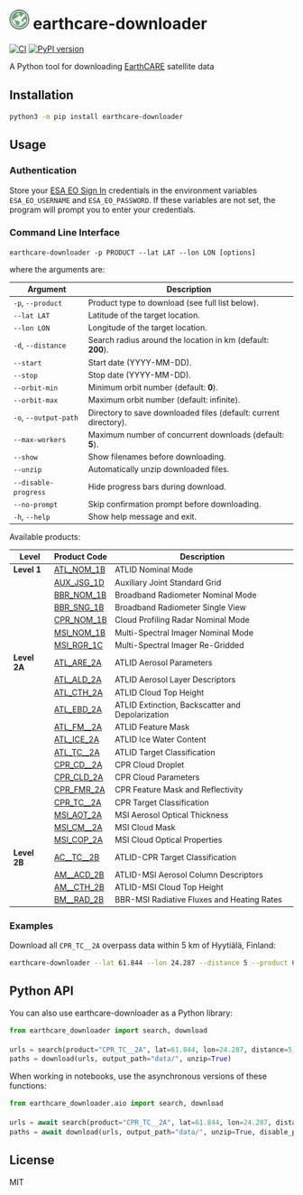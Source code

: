 # <img src="logo.png" width="35px"> earthcare-downloader

[![CI](https://github.com/actris-cloudnet/earthcare-downloader/actions/workflows/test.yml/badge.svg)](https://github.com/actris-cloudnet/earthcare-downloader/actions/workflows/test.yml)
[![PyPI version](https://badge.fury.io/py/earthcare-downloader.svg)](https://badge.fury.io/py/earthcare-downloader)

A Python tool for downloading [EarthCARE](https://earth.esa.int/eogateway/missions/earthcare) satellite data

## Installation

```bash
python3 -m pip install earthcare-downloader
```

## Usage

### Authentication

Store your [ESA EO Sign In](https://eoiam-idp.eo.esa.int/) credentials in the environment variables `ESA_EO_USERNAME` and `ESA_EO_PASSWORD`.
If these variables are not set, the program will prompt you to enter your credentials.

### Command Line Interface

```
earthcare-downloader -p PRODUCT --lat LAT --lon LON [options]
```

where the arguments are:

| Argument              | Description                                                      |
| --------------------- | ---------------------------------------------------------------- |
| `-p`, `--product`     | Product type to download (see full list below).                  |
| `--lat LAT`           | Latitude of the target location.                                 |
| `--lon LON`           | Longitude of the target location.                                |
| `-d`, `--distance`    | Search radius around the location in km (default: **200**).      |
| `--start`             | Start date (YYYY-MM-DD).                                         |
| `--stop`              | Stop date (YYYY-MM-DD).                                          |
| `--orbit-min`         | Minimum orbit number (default: **0**).                           |
| `--orbit-max`         | Maximum orbit number (default: infinite).                        |
| `-o`, `--output-path` | Directory to save downloaded files (default: current directory). |
| `--max-workers`       | Maximum number of concurrent downloads (default: **5**).         |
| `--show`              | Show filenames before downloading.                               |
| `--unzip`             | Automatically unzip downloaded files.                            |
| `--disable-progress`  | Hide progress bars during download.                              |
| `--no-prompt`         | Skip confirmation prompt before downloading.                     |
| `-h`, `--help`        | Show help message and exit.                                      |

Available products:

| Level        | Product Code                                                                   | Description                                      |
| ------------ | ------------------------------------------------------------------------------ | ------------------------------------------------ |
| **Level 1**  | [ATL_NOM_1B](https://earthcarehandbook.earth.esa.int/catalogue/atl_nom_1b)     | ATLID Nominal Mode                               |
|              | [AUX_JSG_1D](https://earthcarehandbook.earth.esa.int/catalogue/aux_jsg_1d)     | Auxiliary Joint Standard Grid                    |
|              | [BBR_NOM_1B](https://earthcarehandbook.earth.esa.int/catalogue/bbr_nom_1b)     | Broadband Radiometer Nominal Mode                |
|              | [BBR_SNG_1B](https://earthcarehandbook.earth.esa.int/catalogue/bbr_sng_1b)     | Broadband Radiometer Single View                 |
|              | [CPR_NOM_1B](https://earthcarehandbook.earth.esa.int/catalogue/cpr_nom_1b)     | Cloud Profiling Radar Nominal Mode               |
|              | [MSI_NOM_1B](https://earthcarehandbook.earth.esa.int/catalogue/msi_nom_1b)     | Multi-Spectral Imager Nominal Mode               |
|              | [MSI_RGR_1C](https://earthcarehandbook.earth.esa.int/catalogue/msi_rgr_1c)     | Multi-Spectral Imager Re-Gridded                 |
| **Level 2A** | [ATL_ARE_2A](https://earthcarehandbook.earth.esa.int/catalogue/atl_aer_2a)     | ATLID Aerosol Parameters                         |
|              | [ATL_ALD_2A](https://earthcarehandbook.earth.esa.int/catalogue/atl_ald_2a)     | ATLID Aerosol Layer Descriptors                  |
|              | [ATL_CTH_2A](https://earthcarehandbook.earth.esa.int/catalogue/am__cth_2b)     | ATLID Cloud Top Height                           |
|              | [ATL_EBD_2A](https://earthcarehandbook.earth.esa.int/catalogue/atl_ebd_2a)     | ATLID Extinction, Backscatter and Depolarization |
|              | [ATL_FM\_\_2A](https://earthcarehandbook.earth.esa.int/catalogue/atl_fm__2a)   | ATLID Feature Mask                               |
|              | [ATL_ICE_2A](https://earthcarehandbook.earth.esa.int/catalogue/atl_ice_2a)     | ATLID Ice Water Content                          |
|              | [ATL_TC\_\_2A](https://earthcarehandbook.earth.esa.int/catalogue/ac__tc__2b)   | ATLID Target Classification                      |
|              | [CPR_CD\_\_2A](https://earthcarehandbook.earth.esa.int/catalogue/cpr_cd__2a)   | CPR Cloud Droplet                                |
|              | [CPR_CLD_2A](https://earthcarehandbook.earth.esa.int/catalogue/cpr_cld_2a)     | CPR Cloud Parameters                             |
|              | [CPR_FMR_2A](https://earthcarehandbook.earth.esa.int/catalogue/cpr_fmr_2a)     | CPR Feature Mask and Reflectivity                |
|              | [CPR_TC\_\_2A](https://earthcarehandbook.earth.esa.int/catalogue/cpr_tc__2a)   | CPR Target Classification                        |
|              | [MSI_AOT_2A](https://earthcarehandbook.earth.esa.int/catalogue/msi_aot_2a)     | MSI Aerosol Optical Thickness                    |
|              | [MSI_CM\_\_2A](https://earthcarehandbook.earth.esa.int/catalogue/msi_cm__2a)   | MSI Cloud Mask                                   |
|              | [MSI_COP_2A](https://earthcarehandbook.earth.esa.int/catalogue/msi_cop_2a)     | MSI Cloud Optical Properties                     |
| **Level 2B** | [AC\_\_TC\_\_2B](https://earthcarehandbook.earth.esa.int/catalogue/ac__tc__2b) | ATLID-CPR Target Classification                  |
|              | [AM\_\_ACD_2B](https://earthcarehandbook.earth.esa.int/catalogue/am__acd_2b)   | ATLID-MSI Aerosol Column Descriptors             |
|              | [AM\_\_CTH_2B](https://earthcarehandbook.earth.esa.int/catalogue/am__cth_2b)   | ATLID-MSI Cloud Top Height                       |
|              | [BM\_\_RAD_2B](https://earthcarehandbook.earth.esa.int/catalogue/bm__rad_2b)   | BBR-MSI Radiative Fluxes and Heating Rates       |

### Examples

Download all `CPR_TC__2A` overpass data within 5 km of Hyytiälä, Finland:

```bash
earthcare-downloader --lat 61.844 --lon 24.287 --distance 5 --product CPR_TC__2A
```

## Python API

You can also use earthcare-downloader as a Python library:

```python
from earthcare_downloader import search, download

urls = search(product="CPR_TC__2A", lat=61.844, lon=24.287, distance=5)
paths = download(urls, output_path="data/", unzip=True)
```

When working in notebooks, use the asynchronous versions of these functions:

```python
from earthcare_downloader.aio import search, download

urls = await search(product="CPR_TC__2A", lat=61.844, lon=24.287, distance=5)
paths = await download(urls, output_path="data/", unzip=True, disable_progress=True)
```

## License

MIT
